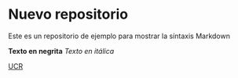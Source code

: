 # Nuevo repositorio 

Este es un repositorio de ejemplo para mostrar la síntaxis Markdown

**Texto en negrita**
*Texto en itálica*

[UCR](https://ucr.ac.cr)

